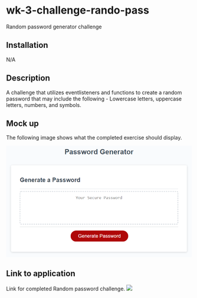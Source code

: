 # wk-3-challenge-rando-pass

Random password generator challenge

## Installation

N/A

## Description

A challenge that utilizes eventlisteners and functions to create a random password that may include the following -
Lowercase letters, uppercase letters, numbers, and symbols.

## Mock up 

The following image shows what the completed exercise should display.

![Follow prompts to choose options for random password.](./03-javascript-homework-demo.png)

## Link to application

Link for completed Random password challenge.
![](https://abranr84.github.io/wk-3-challenge-rando-pass/)